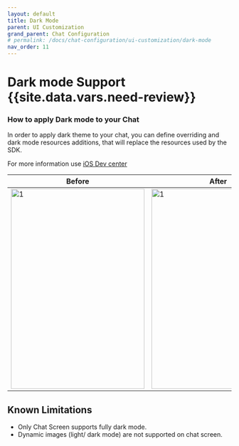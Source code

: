 ```yaml
---
layout: default
title: Dark Mode
parent: UI Customization
grand_parent: Chat Configuration 
# permalink: /docs/chat-configuration/ui-customization/dark-mode
nav_order: 11
---
```


# Dark mode Support {{site.data.vars.need-review}}

### How to apply Dark mode to your Chat
In order to apply dark theme to your chat, you can define overriding and dark mode resources additions, that will replace the resources used by the SDK.

For more information use [iOS Dev center](https://developer.apple.com/design/human-interface-guidelines/ios/visual-design/dark-mode)

| Before                                                                                          | After                                                                                          |
|-------------------------------------------------------------------------------------------------|------------------------------------------------------------------------------------------------|
| <img src="../../../../assets/images/darkcolor_before.png"  alt="1" width = 300px height = 450px> | <img src="../../../../assets/images/darkcolor_after.png"  alt="1" width = 300px height = 450px> |

## Known Limitations

* Only Chat Screen supports fully dark mode.
* Dynamic images (light/ dark mode) are not supported on chat screen.